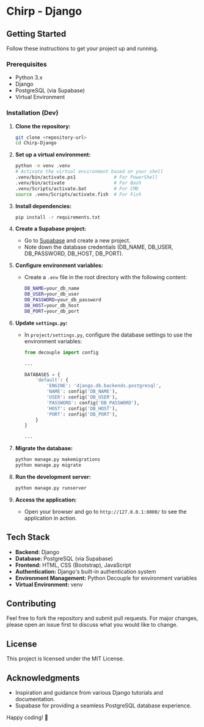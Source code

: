 # Chirp - Django

## Getting Started

Follow these instructions to get your project up and running.

### Prerequisites

- Python 3.x
- Django
- PostgreSQL (via Supabase)
- Virtual Environment

### Installation (Dev)

1. **Clone the repository:**

   ```bash
   git clone <repository-url>
   cd Chirp-Django
   ```

2. **Set up a virtual environment:**

   ```bash
   python -m venv .venv
   # Activate the virtual environment based on your shell
   .venv/bin/activate.ps1              # For PowerShell
   .venv/bin/activate                  # For Bash
   .venv/Scripts/activate.bat          # For CMD
   source .venv/Scripts/activate.fish  # For Fish
   ```

3. **Install dependencies:**

   ```bash
   pip install -r requirements.txt
   ```

4. **Create a Supabase project:**

   - Go to [Supabase](https://supabase.io/) and create a new project.
   - Note down the database credentials (DB_NAME, DB_USER, DB_PASSWORD, DB_HOST, DB_PORT).

5. **Configure environment variables:**

   - Create a `.env` file in the root directory with the following content:

     ```bash
     DB_NAME=your_db_name
     DB_USER=your_db_user
     DB_PASSWORD=your_db_password
     DB_HOST=your_db_host
     DB_PORT=your_db_port
     ```

6. **Update `settings.py`:**

   - In `project/settings.py`, configure the database settings to use the environment variables:

     ```python
     from decouple import config

     ...

     DATABASES = {
         'default': {
             'ENGINE': 'django.db.backends.postgresql',
             'NAME': config('DB_NAME'),
             'USER': config('DB_USER'),
             'PASSWORD': config('DB_PASSWORD'),
             'HOST': config('DB_HOST'),
             'PORT': config('DB_PORT'),
         }
     }

     ...
     ```

7. **Migrate the database:**

   ```bash
   python manage.py makemigrations
   python manage.py migrate
   ```

8. **Run the development server:**

   ```bash
   python manage.py runserver
   ```

9. **Access the application:**

   - Open your browser and go to `http://127.0.0.1:8000/` to see the application in action.

## Tech Stack

- **Backend:** Django
- **Database:** PostgreSQL (via Supabase)
- **Frontend:** HTML, CSS (Bootstrap), JavaScript
- **Authentication:** Django's built-in authentication system
- **Environment Management:** Python Decouple for environment variables
- **Virtual Environment:** venv

## Contributing

Feel free to fork the repository and submit pull requests. For major changes, please open an issue first to discuss what you would like to change.

## License

This project is licensed under the MIT License.

## Acknowledgments

- Inspiration and guidance from various Django tutorials and documentation.
- Supabase for providing a seamless PostgreSQL database experience.

Happy coding! 🚀
